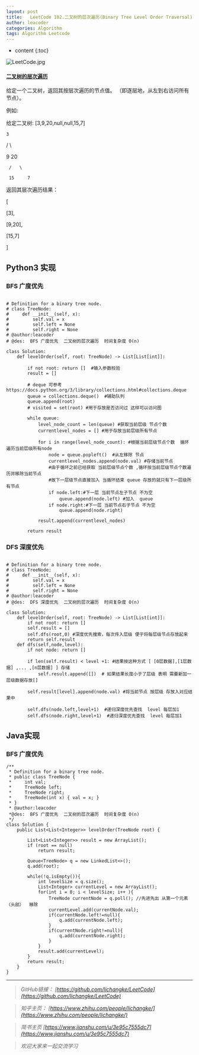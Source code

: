 ```yaml
---
layout: post
title:   LeetCode 102.二叉树的层次遍历(Binary Tree Level Order Traversal)
author: leacoder
categories: Algorithm 
tags: Algorithm Leetcode
---
```


* content
{:toc}


![LeetCode.jpg](https://upload-images.jianshu.io/upload_images/16846478-930fd3fd12d5700b.jpg?imageMogr2/auto-orient/strip%7CimageView2/2/w/1240)

#### [二叉树的层次遍历](https://leetcode-cn.com/problems/binary-tree-level-order-traversal/)

给定一个二叉树，返回其按层次遍历的节点值。 （即逐层地，从左到右访问所有节点）。

例如:

给定二叉树: [3,9,20,null,null,15,7]

    3

   /  \

  9  20

     /   \

     15     7

返回其层次遍历结果：

[

  [3],

  [9,20],

  [15,7]

]

## Python3 实现
### BFS 广度优先 
```

# Definition for a binary tree node.
# class TreeNode:
#     def __init__(self, x):
#         self.val = x
#         self.left = None
#         self.right = None
# @author:leacoder 
# @des:  BFS 广度优先  二叉树的层次遍历  时间复杂度 O(n)

class Solution:
    def levelOrder(self, root: TreeNode) -> List[List[int]]:
        
        if not root: return []  #输入参数校验
        result = []
        
        # deque 可参考 https://docs.python.org/3/library/collections.html#collections.deque
        queue = collections.deque()  #辅助队列  
        queue.append(root)
        # visited = set(root) #用于存放是否访问过 这样可以访问图
        
        while queue:
            level_node_count = len(queue) #获取当前层级 节点个数 
            currentlevel_nodes = [] #用于存放当前层级所有节点
            
            for i in range(level_node_count): #根据当前层级节点个数  循环遍历当前层级所有node
                node = queue.popleft()  #从左移除 节点
                currentlevel_nodes.append(node.val) #存储当前节点
                #由于循环之前已经获取 当前层级节点个数 ,循环按当前层级节点个数遍历并移除当前节点   
                #故下一层级节点直接加入 当循环结束 queue 存放的就只有下一层级所有节点 
                if node.left:#下一层 当前节点左子节点 不为空
                    queue.append(node.left) #加入  queue 
                if node.right:#下一层 当前节点右子节点 不为空
                    queue.append(node.right)
                    
            result.append(currentlevel_nodes)
            
        return result
```
### DFS 深度优先
```

# Definition for a binary tree node.
# class TreeNode:
#     def __init__(self, x):
#         self.val = x
#         self.left = None
#         self.right = None
# @author:leacoder 
# @des:  DFS 深度优先  二叉树的层次遍历  时间复杂度 O(n)

class Solution:
    def levelOrder(self, root: TreeNode) -> List[List[int]]:
        if not root: return []
        self.result = []
        self.dfs(root,0) #深度优先搜索，每次传入层级 便于将每层级节点存放起来
        return self.result
    def dfs(self,node,level):
        if not node: return []
        
        if len(self.result) < level +1: #结果按这种方式 [ [0层数据],[1层数据] ,... ,[n层数据] ] 存储
            self.result.append([])  # 如果结果长度小于了层级 表明 需要新加一层级数据存放[]
            
        self.result[level].append(node.val) #将当前节点 按层级 存放入对应结果中
        
        self.dfs(node.left,level+1)  #递归深度优先查找  level 每层加1
        self.dfs(node.right,level+1)  #递归深度优先查找  level 每层加1
```
## Java实现
### BFS 广度优先
```
/**
 * Definition for a binary tree node.
 * public class TreeNode {
 *     int val;
 *     TreeNode left;
 *     TreeNode right;
 *     TreeNode(int x) { val = x; }
 * }
 * @author:leacoder 
 *@des:  BFS 广度优先  二叉树的层次遍历  时间复杂度 O(n)
 */
class Solution {
    public List<List<Integer>> levelOrder(TreeNode root) {
        
        List<List<Integer>> result = new ArrayList();
        if (root == null)
            return result;
        
        Queue<TreeNode> q = new LinkedList<>();
        q.add(root);
        
        while(!q.isEmpty()){
            int levelSize = q.size();
            List<Integer> currentLevel = new ArrayList();
            for(int i = 0; i < levelSize; i++ ){
                TreeNode currentNode = q.poll(); //先进先出 从第一个元素（头部）  移除
                currentLevel.add(currentNode.val);
                if(currentNode.left!=null){
                    q.add(currentNode.left);
                }
                if(currentNode.right!=null){
                    q.add(currentNode.right);
                }
            }
            result.add(currentLevel);
        }
        return result;
    }
}
```


----
>*GitHub链接：*
>*[https://github.com/lichangke/LeetCode](https://github.com/lichangke/LeetCode)*

>*知乎主页：*
>*[https://www.zhihu.com/people/lichangke/](https://www.zhihu.com/people/lichangke/)*

>*简书主页*
>*[https://www.jianshu.com/u/3e95c7555dc7](https://www.jianshu.com/u/3e95c7555dc7)*

>*欢迎大家来一起交流学习*